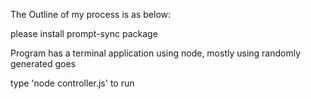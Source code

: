 The Outline of my process is as below:

please install prompt-sync package

Program has a terminal application using node, mostly using randomly generated goes

type 'node controller.js' to run
